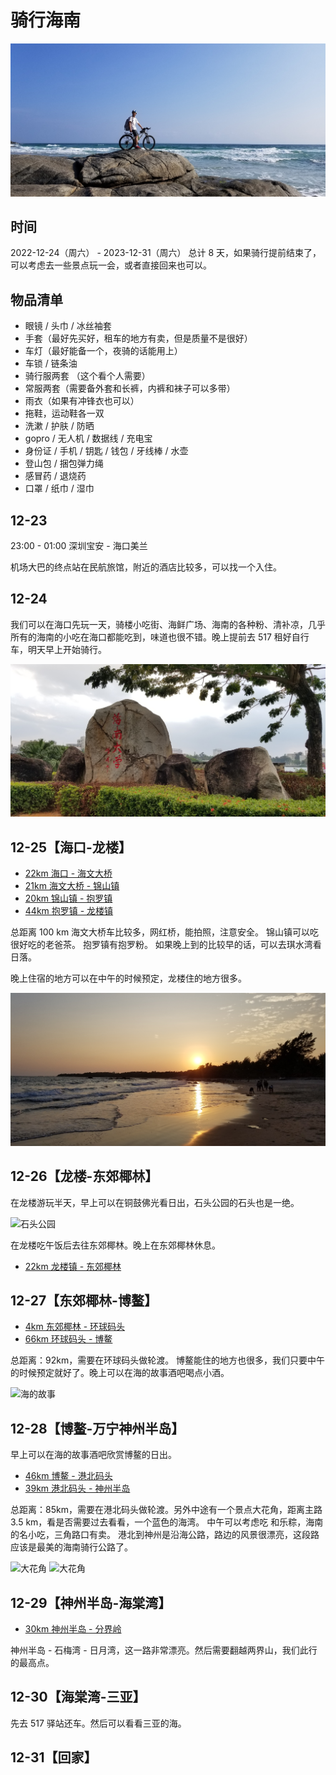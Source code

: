 # 骑行海南

![封面](./images/%E5%B0%81%E9%9D%A2.jpg)

## 时间

2022-12-24（周六） - 2023-12-31（周六）
总计 8 天，如果骑行提前结束了，可以考虑去一些景点玩一会，或者直接回来也可以。

## 物品清单

- 眼镜 / 头巾 / 冰丝袖套
- 手套（最好先买好，租车的地方有卖，但是质量不是很好）
- 车灯（最好能备一个，夜骑的话能用上）
- 车锁 / 链条油
- 骑行服两套 （这个看个人需要）
- 常服两套（需要备外套和长裤，内裤和袜子可以多带）
- 雨衣（如果有冲锋衣也可以）
- 拖鞋，运动鞋各一双
- 洗漱 / 护肤 / 防晒
- gopro / 无人机 / 数据线 / 充电宝
- 身份证 / 手机 / 钥匙 / 钱包 / 牙线棒 / 水壶
- 登山包 / 捆包弹力绳
- 感冒药 / 退烧药
- 口罩 / 纸巾 / 湿巾

## 12-23

23:00 - 01:00 深圳宝安 - 海口美兰

机场大巴的终点站在民航旅馆，附近的酒店比较多，可以找一个入住。

## 12-24

我们可以在海口先玩一天，骑楼小吃街、海鲜广场、海南的各种粉、清补凉，几乎所有的海南的小吃在海口都能吃到，味道也很不错。晚上提前去 517 租好自行车，明天早上开始骑行。

![海南大学](./images/%E6%B5%B7%E5%8D%97%E5%A4%A7%E5%AD%A6.jpg)

## 12-25【海口-龙楼】

- [22km 海口 - 海文大桥](http://www.blackbirdsport.com/public/routebooks/812531)
- [21km 海文大桥 - 锦山镇](http://www.blackbirdsport.com/public/routebooks/812532)
- [20km 锦山镇 - 抱罗镇](http://www.blackbirdsport.com/public/routebooks/812533)
- [44km 抱罗镇 - 龙楼镇](http://www.blackbirdsport.com/public/routebooks/812534)

总距离 100 km
海文大桥车比较多，网红桥，能拍照，注意安全。
锦山镇可以吃很好吃的老爸茶。
抱罗镇有抱罗粉。
如果晚上到的比较早的话，可以去琪水湾看日落。

晚上住宿的地方可以在中午的时候预定，龙楼住的地方很多。

![琪水湾日落](./images/%E7%90%AA%E6%B0%B4%E6%B9%BE%E6%97%A5%E8%90%BD.jpg)

## 12-26【龙楼-东郊椰林】

在龙楼游玩半天，早上可以在铜鼓佛光看日出，石头公园的石头也是一绝。

![石头公园](./images/%E9%BE%99%E6%A5%BC%E7%9F%B3%E5%A4%B4%E5%85%AC%E5%9B%AD.JPG)

在龙楼吃午饭后去往东郊椰林。晚上在东郊椰林休息。

- [22km 龙楼镇 - 东郊椰林](http://www.blackbirdsport.com/public/routebooks/812535)

## 12-27【东郊椰林-博鳌】

- [4km 东郊椰林 - 环球码头](http://www.blackbirdsport.com/public/routebooks/812522)
- [66km 环球码头 - 博鳌](http://www.blackbirdsport.com/public/routebooks/812521)

总距离：92km，需要在环球码头做轮渡。
博鳌能住的地方也很多，我们只要中午的时候预定就好了。晚上可以在海的故事酒吧喝点小酒。

![海的故事](./images/%E5%8D%9A%E9%B3%8C%E6%B5%B7%E7%9A%84%E6%95%85%E4%BA%8B.JPG)

## 12-28【博鳌-万宁神州半岛】

早上可以在海的故事酒吧欣赏博鳌的日出。

- [46km 博鳌 - 港北码头](http://www.blackbirdsport.com/public/routebooks/812525)
- [39km 港北码头 - 神州半岛](http://www.blackbirdsport.com/public/routebooks/812525)

总距离：85km，需要在港北码头做轮渡。另外中途有一个景点大花角，距离主路 3.5 km，看是否需要过去看看，一个蓝色的海湾。
中午可以考虑吃 和乐粽，海南的名小吃，三角路口有卖。
港北到神州是沿海公路，路边的风景很漂亮，这段路应该是最美的海南骑行公路了。

![大花角](./images/%E5%A4%A7%E8%8A%B1%E8%A7%92.JPG)
![大花角](./images/%E5%A4%A7%E8%8A%B1%E8%A7%92-01.JPG)

## 12-29【神州半岛-海棠湾】

- [30km 神州半岛 - 分界岭](http://blackbirdsport.com/public/routebooks/903247)

神州半岛 - 石梅湾 - 日月湾，这一路非常漂亮。然后需要翻越两界山，我们此行的最高点。

## 12-30【海棠湾-三亚】

先去 517 驿站还车。然后可以看看三亚的海。

## 12-31【回家】
